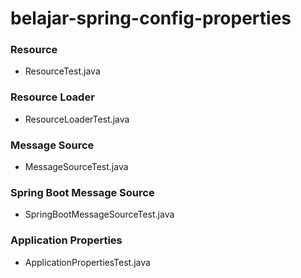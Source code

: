 # belajar-spring-config-properties

### Resource
* ResourceTest.java

### Resource Loader
* ResourceLoaderTest.java

### Message Source
* MessageSourceTest.java

### Spring Boot Message Source
* SpringBootMessageSourceTest.java

### Application Properties
* ApplicationPropertiesTest.java
